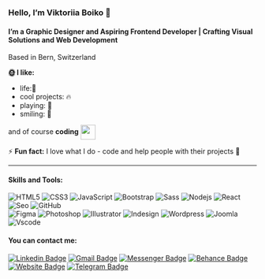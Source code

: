 ### Hello, I’m **Viktoriia Boiko** 👋

#### I’m a **Graphic Designer and Aspiring Frontend Developer** | Crafting Visual Solutions and Web Development
Based in Bern, Switzerland

**🌞 I like:** 

- life:🌿
- cool projects: 🔥
- playing: 🎲
- smiling: 🥰

and of course **coding** <img width='30x'  align='center' src='https://camo.githubusercontent.com/63371d36886ee658f5a97401f393e1ab1684b2fd3de674b8f5efc7d410b2a3d0/68747470733a2f2f6d656469612e67697068792e636f6d2f6d656469612f57556c706c634d704f43456d5447427442572f67697068792e676966'/>

⚡ **Fun fact:** I love what I do - code and help people with their projects :seedling:
____

#### Skills and Tools:

![HTML5](https://img.shields.io/badge/-HTML5-000000?style=flat&logo=html5)
![CSS3](https://img.shields.io/badge/-CSS3-000000?style=flat&labelColor=000000&logo=css3)
![JavaScript](https://img.shields.io/badge/-JavaScript-black?style=flat&labelColor=000000&logo=javascript)
![Bootstrap](https://img.shields.io/badge/-Bootstrap-000000?style=flat&labelColor=000000&logo=bootstrap)
![Sass](https://img.shields.io/badge/-Sass-000000?style=flat&labelColor=000000&logo=sass)
![Nodejs](https://img.shields.io/badge/-Nodejs-black?style=flat&labelColor=000000&logo=Node.js)
![React](https://img.shields.io/badge/-React-black?style=flat&labelColor=000000&logo=react)
![Seo](https://img.shields.io/badge/-Seo-181717?style=flat&labelColor=000000&logo=google)
![GitHub](https://img.shields.io/badge/-GitHub-181717?style=flat&labelColor=000000&logo=github)
<br>
![Figma](https://img.shields.io/badge/-Figma-181717?style=flat&labelColor=000000&logo=figma)
![Photoshop](https://img.shields.io/badge/-Photoshop-181717?style=flat&labelColor=000000&logo=adobephotoshop)
![Illustrator](https://img.shields.io/badge/-Illustrator-181717?style=flat&labelColor=000000&logo=adobeillustrator)
![Indesign](https://img.shields.io/badge/-Indesign-181717?style=flat&labelColor=000000&logo=adobeindesign)
![Wordpress](https://img.shields.io/badge/-Wordpress-181717?style=flat&labelColor=000000&logo=wordpress)
![Joomla](https://img.shields.io/badge/-Joomla-181717?style=flat&labelColor=000000&logo=joomla)
![Vscode](https://img.shields.io/badge/-Vscode-181717?style=flat&labelColor=000000&logo=visualstudiocode)

#### You can contact me:

[![Linkedin Badge](https://img.shields.io/badge/-Linkedin-181717?style=flat&logo=Linkedin&logoColor=blue)](https://linkedin.com/in/https://www.linkedin.com/in/viktoriia-boiko-b67992a2/ "Connect on LinkedIn") 
[![Gmail Badge](https://img.shields.io/badge/-Gmail-181717?style=flat&logo=Gmail&logoColor=red)](mailto:boiko.viktorika@gmail.com "Connect via Email") 
[![Messenger Badge](https://img.shields.io/badge/-Messenger-181717?style=flat&logo=Messenger&logoColor=green)](https://m.me/Boyko.Viktoriia "Connect on Facebook")
[![Behance Badge](https://img.shields.io/badge/-Behance-181717?style=flat&logo=Behance&logoColor=white)](https://www.behance.net/341204db "Connect on Behance")
[![Website Badge](https://img.shields.io/badge/-Portfolio-181717?style=flat&logo=Google-Chrome&logoColor=purple&link=http://viktoriiaboiko.com/)](http://viktoriiaboiko.com/)
[![Telegram Badge](https://img.shields.io/badge/-Telegram-181717?style=flat&logo=Telegram&logoColor=blue)](https://t.me/ViktorikaBoiko "Contact on Telegram")


   


